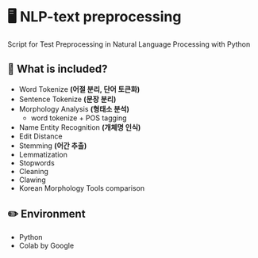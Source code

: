 # 🖥 NLP-text preprocessing
Script for Test Preprocessing in Natural Language Processing with Python

## 🔗 What is included?
* Word Tokenize **(어절 분리, 단어 토큰화)**
* Sentence Tokenize **(문장 분리)**
* Morphology Analysis **(형태소 분석)**
  * word tokenize + POS tagging
* Name Entity Recognition **(개체명 인식)**
* Edit Distance
* Stemming **(어간 추출)**
* Lemmatization
* Stopwords
* Cleaning
* Clawing
* Korean Morphology Tools comparison

## ✏️ Environment
* Python
* Colab by Google
